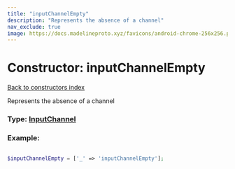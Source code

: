 ```yaml
---
title: "inputChannelEmpty"
description: "Represents the absence of a channel"
nav_exclude: true
image: https://docs.madelineproto.xyz/favicons/android-chrome-256x256.png
---
```

# Constructor: inputChannelEmpty  
[Back to constructors index](/API_docs/constructors/index.html)



Represents the absence of a channel




### Type: [InputChannel](/API_docs/types/InputChannel.html)


### Example:

```php

$inputChannelEmpty = ['_' => 'inputChannelEmpty'];
```  
